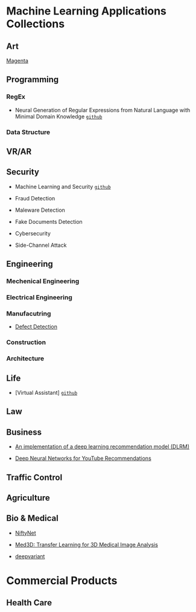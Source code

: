 # Machine Learning Applications Collections

## Art

[Magenta](https://magenta.tensorflow.org/)

## Programming

### RegEx

* Neural Generation of Regular Expressions from Natural Language with Minimal Domain Knowledge [`github`](https://github.com/nicholaslocascio/deep-regex)

### Data Structure

## VR/AR

## Security

* Machine Learning and Security [`github`](https://github.com/13o-bbr-bbq/machine_learning_security)

* Fraud Detection

* Maleware Detection

* Fake Documents Detection

* Cybersecurity

* Side-Channel Attack

## Engineering

### Mechenical Engineering

### Electrical Engineering

### Manufacutring

* [Defect Detection](https://devblogs.nvidia.com/automatic-defect-inspection-using-the-nvidia-end-to-end-deep-learning-platform/)

### Construction

### Architecture


## Life

* [Virtual Assistant] [`github`](https://github.com/DragonComputer/Dragonfire)

## Law

## Business

* [An implementation of a deep learning recommendation model (DLRM)](https://github.com/facebookresearch/dlrm?utm_source=mybridge&utm_medium=blog&utm_campaign=read_more)

* [Deep Neural Networks for YouTube Recommendations](https://research.google/pubs/pub45530/)

## Traffic Control

## Agriculture

## Bio & Medical

* [NiftyNet](https://github.com/NifTK/NiftyNet)

* [Med3D: Transfer Learning for 3D Medical Image Analysis](https://github.com/Tencent/MedicalNet)

* [deepvariant](https://github.com/google/deepvariant)

# Commercial Products

## Health Care
